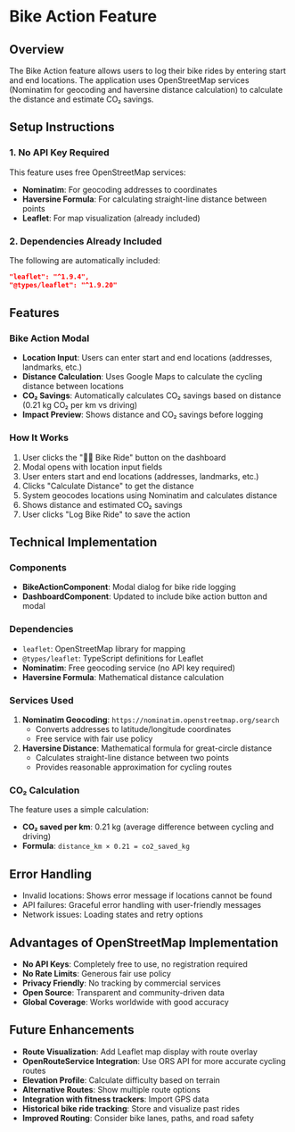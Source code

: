 # Bike Action Feature

## Overview
The Bike Action feature allows users to log their bike rides by entering start and end locations. The application uses OpenStreetMap services (Nominatim for geocoding and haversine distance calculation) to calculate the distance and estimate CO₂ savings.

## Setup Instructions

### 1. No API Key Required
This feature uses free OpenStreetMap services:
- **Nominatim**: For geocoding addresses to coordinates
- **Haversine Formula**: For calculating straight-line distance between points
- **Leaflet**: For map visualization (already included)

### 2. Dependencies Already Included
The following are automatically included:
```json
"leaflet": "^1.9.4",
"@types/leaflet": "^1.9.20"
```

## Features

### Bike Action Modal
- **Location Input**: Users can enter start and end locations (addresses, landmarks, etc.)
- **Distance Calculation**: Uses Google Maps to calculate the cycling distance between locations
- **CO₂ Savings**: Automatically calculates CO₂ savings based on distance (0.21 kg CO₂ per km vs driving)
- **Impact Preview**: Shows distance and CO₂ savings before logging

### How It Works
1. User clicks the "🚴‍♂️ Bike Ride" button on the dashboard
2. Modal opens with location input fields
3. User enters start and end locations (addresses, landmarks, etc.)
4. Clicks "Calculate Distance" to get the distance
5. System geocodes locations using Nominatim and calculates distance
6. Shows distance and estimated CO₂ savings
7. User clicks "Log Bike Ride" to save the action

## Technical Implementation

### Components
- **BikeActionComponent**: Modal dialog for bike ride logging
- **DashboardComponent**: Updated to include bike action button and modal

### Dependencies
- `leaflet`: OpenStreetMap library for mapping
- `@types/leaflet`: TypeScript definitions for Leaflet
- **Nominatim**: Free geocoding service (no API key required)
- **Haversine Formula**: Mathematical distance calculation

### Services Used
1. **Nominatim Geocoding**: `https://nominatim.openstreetmap.org/search`
   - Converts addresses to latitude/longitude coordinates
   - Free service with fair use policy
2. **Haversine Distance**: Mathematical formula for great-circle distance
   - Calculates straight-line distance between two points
   - Provides reasonable approximation for cycling routes

### CO₂ Calculation
The feature uses a simple calculation:
- **CO₂ saved per km**: 0.21 kg (average difference between cycling and driving)
- **Formula**: `distance_km × 0.21 = co2_saved_kg`

## Error Handling
- Invalid locations: Shows error message if locations cannot be found
- API failures: Graceful error handling with user-friendly messages
- Network issues: Loading states and retry options

## Advantages of OpenStreetMap Implementation
- **No API Keys**: Completely free to use, no registration required
- **No Rate Limits**: Generous fair use policy
- **Privacy Friendly**: No tracking by commercial services
- **Open Source**: Transparent and community-driven data
- **Global Coverage**: Works worldwide with good accuracy

## Future Enhancements
- **Route Visualization**: Add Leaflet map display with route overlay
- **OpenRouteService Integration**: Use ORS API for more accurate cycling routes
- **Elevation Profile**: Calculate difficulty based on terrain
- **Alternative Routes**: Show multiple route options
- **Integration with fitness trackers**: Import GPS data
- **Historical bike ride tracking**: Store and visualize past rides
- **Improved Routing**: Consider bike lanes, paths, and road safety